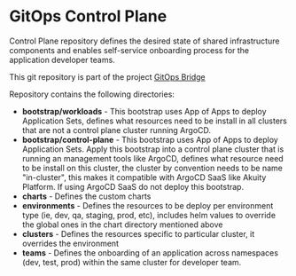 # GitOps Control Plane

Control Plane repository defines the desired state of shared infrastructure components and enables self-service onboarding process for the application developer teams.

This git repository is part of the project [GitOps Bridge](https://github.com/gitops-bridge-dev/gitops-bridge)

Repository contains the following directories:

* **bootstrap/workloads** - This bootstrap uses App of Apps to deploy Application Sets, defines what resources need to be install in all clusters that are not a control plane cluster running ArgoCD.
* **bootstrap/control-plane** - This bootstrap uses App of Apps to deploy Application Sets. Apply this bootstrap into a control plane cluster that is running an management tools like ArgoCD, defines what resource need to be install on this cluster, the cluster by convention needs to be name "in-cluster", this makes it compatible with ArgoCD SaaS like Akuity Platform. If using ArgoCD SaaS do not deploy this bootstrap.
* **charts** - Defines the custom charts
* **environments** - Defines the resources to be deploy per environment type (ie, dev, qa, staging, prod, etc), includes helm values to override the global ones in the chart directory mentioned above
* **clusters** - Defines the resources specific to particular cluster, it overrides the environment
* **teams** - Defines the onboarding of an application across namespaces (dev, test, prod) within the same cluster for developer team.